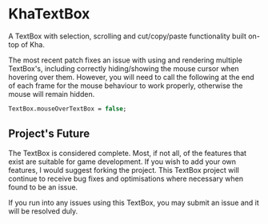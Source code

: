 # KhaTextBox
A TextBox with selection, scrolling and cut/copy/paste functionality built on-top of Kha.

The most recent patch fixes an issue with using and rendering multiple TextBox's, including correctly hiding/showing the mouse cursor when hovering over them. However, you will need to call the following at the end of each frame for the mouse behaviour to work properly, otherwise the mouse will remain hidden.

```haxe
TextBox.mouseOverTextBox = false;
```

## Project's Future
The TextBox is considered complete. Most, if not all, of the features that exist are suitable for game development. If you wish to add your own features, I would suggest forking the project. This TextBox project will continue to receive bug fixes and optimisations where necessary when found to be an issue.

If you run into any issues using this TextBox, you may submit an issue and it will be resolved duly.